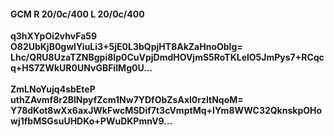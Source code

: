 #### GCM R 20/0c/400 L 20/0c/400
**q3hXYpOi2vhvFa59**<br/>**O82UbKjB0gwlYiuLi3+5jE0L3bQpjHT8AkZaHnoOblg=**<br/>**Lhc/QRU8UzaTZNBgpi8Ip0CuVpjDmdHOVjmS5RoTKLelO5JmPys7+RCqcq+HS7ZWkUR0UNvGBFiIMg0U...**<br/><br/>
**ZmLNoYujq4sbEteP**<br/>**uthZAvmf8r2BlNpyfZcm1Nw7YDfObZsAxl0rzltNqoM=**<br/>**Y78dKot8wXx6axJWkFwcMSDif7t3cVmptMq+IYm8WWC32QknskpOHowj1fbMSGsuUHDKo+PWuDKPmnV9...**
